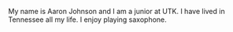 My name is Aaron Johnson and I am a junior at UTK. I have lived in Tennessee all my life. I enjoy playing saxophone. 
